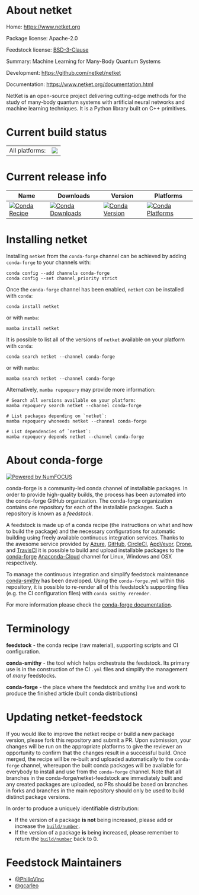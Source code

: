 About netket
============

Home: https://www.netket.org

Package license: Apache-2.0

Feedstock license: [BSD-3-Clause](https://github.com/conda-forge/netket-feedstock/blob/main/LICENSE.txt)

Summary: Machine Learning for Many-Body Quantum Systems

Development: https://github.com/netket/netket

Documentation: https://www.netket.org/documentation.html

NetKet is an open-source project delivering cutting-edge methods
for the study of many-body quantum systems with artificial neural
networks and machine learning techniques. It is a Python library
built on C++ primitives.


Current build status
====================


<table><tr><td>All platforms:</td>
    <td>
      <a href="https://dev.azure.com/conda-forge/feedstock-builds/_build/latest?definitionId=9595&branchName=main">
        <img src="https://dev.azure.com/conda-forge/feedstock-builds/_apis/build/status/netket-feedstock?branchName=main">
      </a>
    </td>
  </tr>
</table>

Current release info
====================

| Name | Downloads | Version | Platforms |
| --- | --- | --- | --- |
| [![Conda Recipe](https://img.shields.io/badge/recipe-netket-green.svg)](https://anaconda.org/conda-forge/netket) | [![Conda Downloads](https://img.shields.io/conda/dn/conda-forge/netket.svg)](https://anaconda.org/conda-forge/netket) | [![Conda Version](https://img.shields.io/conda/vn/conda-forge/netket.svg)](https://anaconda.org/conda-forge/netket) | [![Conda Platforms](https://img.shields.io/conda/pn/conda-forge/netket.svg)](https://anaconda.org/conda-forge/netket) |

Installing netket
=================

Installing `netket` from the `conda-forge` channel can be achieved by adding `conda-forge` to your channels with:

```
conda config --add channels conda-forge
conda config --set channel_priority strict
```

Once the `conda-forge` channel has been enabled, `netket` can be installed with `conda`:

```
conda install netket
```

or with `mamba`:

```
mamba install netket
```

It is possible to list all of the versions of `netket` available on your platform with `conda`:

```
conda search netket --channel conda-forge
```

or with `mamba`:

```
mamba search netket --channel conda-forge
```

Alternatively, `mamba repoquery` may provide more information:

```
# Search all versions available on your platform:
mamba repoquery search netket --channel conda-forge

# List packages depending on `netket`:
mamba repoquery whoneeds netket --channel conda-forge

# List dependencies of `netket`:
mamba repoquery depends netket --channel conda-forge
```


About conda-forge
=================

[![Powered by
NumFOCUS](https://img.shields.io/badge/powered%20by-NumFOCUS-orange.svg?style=flat&colorA=E1523D&colorB=007D8A)](https://numfocus.org)

conda-forge is a community-led conda channel of installable packages.
In order to provide high-quality builds, the process has been automated into the
conda-forge GitHub organization. The conda-forge organization contains one repository
for each of the installable packages. Such a repository is known as a *feedstock*.

A feedstock is made up of a conda recipe (the instructions on what and how to build
the package) and the necessary configurations for automatic building using freely
available continuous integration services. Thanks to the awesome service provided by
[Azure](https://azure.microsoft.com/en-us/services/devops/), [GitHub](https://github.com/),
[CircleCI](https://circleci.com/), [AppVeyor](https://www.appveyor.com/),
[Drone](https://cloud.drone.io/welcome), and [TravisCI](https://travis-ci.com/)
it is possible to build and upload installable packages to the
[conda-forge](https://anaconda.org/conda-forge) [Anaconda-Cloud](https://anaconda.org/)
channel for Linux, Windows and OSX respectively.

To manage the continuous integration and simplify feedstock maintenance
[conda-smithy](https://github.com/conda-forge/conda-smithy) has been developed.
Using the ``conda-forge.yml`` within this repository, it is possible to re-render all of
this feedstock's supporting files (e.g. the CI configuration files) with ``conda smithy rerender``.

For more information please check the [conda-forge documentation](https://conda-forge.org/docs/).

Terminology
===========

**feedstock** - the conda recipe (raw material), supporting scripts and CI configuration.

**conda-smithy** - the tool which helps orchestrate the feedstock.
                   Its primary use is in the construction of the CI ``.yml`` files
                   and simplify the management of *many* feedstocks.

**conda-forge** - the place where the feedstock and smithy live and work to
                  produce the finished article (built conda distributions)


Updating netket-feedstock
=========================

If you would like to improve the netket recipe or build a new
package version, please fork this repository and submit a PR. Upon submission,
your changes will be run on the appropriate platforms to give the reviewer an
opportunity to confirm that the changes result in a successful build. Once
merged, the recipe will be re-built and uploaded automatically to the
`conda-forge` channel, whereupon the built conda packages will be available for
everybody to install and use from the `conda-forge` channel.
Note that all branches in the conda-forge/netket-feedstock are
immediately built and any created packages are uploaded, so PRs should be based
on branches in forks and branches in the main repository should only be used to
build distinct package versions.

In order to produce a uniquely identifiable distribution:
 * If the version of a package **is not** being increased, please add or increase
   the [``build/number``](https://docs.conda.io/projects/conda-build/en/latest/resources/define-metadata.html#build-number-and-string).
 * If the version of a package **is** being increased, please remember to return
   the [``build/number``](https://docs.conda.io/projects/conda-build/en/latest/resources/define-metadata.html#build-number-and-string)
   back to 0.

Feedstock Maintainers
=====================

* [@PhilipVinc](https://github.com/PhilipVinc/)
* [@gcarleo](https://github.com/gcarleo/)

